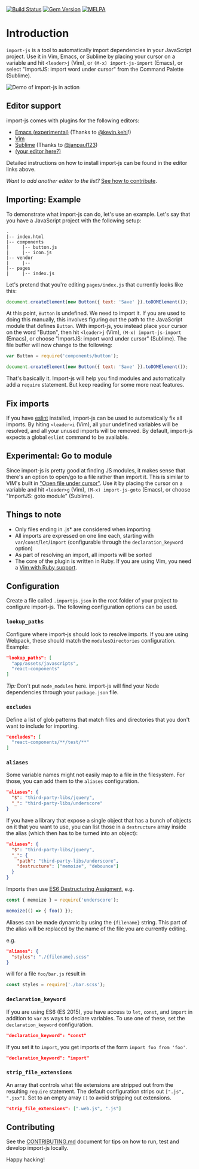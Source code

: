 [![Build Status](https://travis-ci.org/trotzig/import-js.svg?branch=master)](https://travis-ci.org/trotzig/import-js)
[![Gem Version](https://badge.fury.io/rb/import_js.svg)](https://badge.fury.io/rb/import_js)
[![MELPA](http://melpa.org/packages/import-js-badge.svg)](http://melpa.org/#/import-js)

# Introduction

`import-js` is a tool to automatically import dependencies in your JavaScript
project. Use it in Vim, Emacs, or Sublime by placing your cursor on a variable
and hit `<leader>j` (Vim), or `(M-x) import-js-import` (Emacs), or select
"ImportJS: import word under cursor" from the Command Palette (Sublime).

![Demo of import-js in action](https://raw.github.com/trotzig/import-js/master/import-js-demo.gif)

## Editor support

import-js comes with plugins for the following editors:

- [Emacs (experimental)](EMACS.md) (Thanks to
  [@kevin.kehl](https://github.com/kevin.kehl)!)
- [Vim](VIM.md)
- [Sublime](Sublime.md) (Thanks to
  [@janpaul123](https://github.com/janpaul123))
- [(your editor here?)](CONTRIBUTING.md)

Detailed instructions on how to install import-js can be found in the editor
links above.

*Want to add another editor to the list?* [See how to
contribute](CONTRIBUTING.md).

## Importing: Example

To demonstrate what import-js can do, let's use an example. Let's say that you
have a JavaScript project with the following setup:

```
.
|-- index.html
|-- components
|     |-- button.js
|     |-- icon.js
|-- vendor
|     |--
|-- pages
|     |-- index.js
```

Let's pretend that you're editing `pages/index.js` that currently looks like
this:

```js
document.createElement(new Button({ text: 'Save' }).toDOMElement());
```

At this point, `Button` is undefined. We need to import it. If you are used to
doing this manually, this involves figuring out the path to the JavaScript
module that defines `Button`. With import-js, you instead place your cursor on
the word "Button", then hit `<leader>j` (Vim), `(M-x) import-js-import`
(Emacs), or choose "ImportJS: import word under cursor" (Sublime). The file
buffer will now change to the following:

```js
var Button = require('components/button');

document.createElement(new Button({ text: 'Save' }).toDOMElement());
```

That's basically it. Import-js will help you find modules and automatically add
a `require` statement. But keep reading for some more neat features.

## Fix imports

If you have [eslint](http://eslint.org/) installed, import-js can be used to
automatically fix all imports. By hiting `<leader>i` (Vim), all your undefined
variables will be resolved, and all your unused imports will be removed. By
default, import-js expects a global `eslint` command to be available.

## Experimental: Go to module

Since import-js is pretty good at finding JS modules, it makes sense that
there's an option to open/go to a file rather than import it. This is similar
to VIM's built in ["Open file under
cursor"](http://vim.wikia.com/wiki/Open_file_under_cursor). Use it by placing
the cursor on a variable and hit `<leader>g` (Vim), `(M-x) import-js-goto`
(Emacs), or choose "ImportJS: goto module" (Sublime).

## Things to note

- Only files ending in .js\* are considered when importing
- All imports are expressed on one line each, starting with
  `var`/`const`/`let`/`import` (configurable through the `declaration_keyword`
  option)
- As part of resolving an import, all imports will be sorted
- The core of the plugin is written in Ruby. If you are using Vim, you need a
  [Vim with Ruby support](VIM.md).

## Configuration

Create a file called `.importjs.json` in the root folder of your project to
configure import-js. The following configuration options can be used.

### `lookup_paths`

Configure where import-js should look to resolve imports. If you are using
Webpack, these should match the `modulesDirectories` configuration. Example:

```json
"lookup_paths": [
  "app/assets/javascripts",
  "react-components"
]
```

*Tip:* Don't put `node_modules` here. import-js will find your Node
dependencies through your `package.json` file.

### `excludes`

Define a list of glob patterns that match files and directories that you don't
want to include for importing.

```json
"excludes": [
  "react-components/**/test/**"
]
```

### `aliases`

Some variable names might not easily map to a file in the filesystem. For
those, you can add them to the `aliases` configuration.

```json
"aliases": {
  "$": "third-party-libs/jquery",
  "_": "third-party-libs/underscore"
}
```

If you have a library that expose a single object that has a bunch of objects
on it that you want to use, you can list those in a `destructure` array inside
the alias (which then has to be turned into an object):

```json
"aliases": {
  "$": "third-party-libs/jquery",
  "_": {
    "path": "third-party-libs/underscore",
    "destructure": ["memoize", "debounce"]
  }
}
```

Imports then use [ES6 Destructuring Assigment](https://developer.mozilla.org/en-US/docs/Web/JavaScript/Reference/Operators/Destructuring_assignment),
e.g.

```javascript
const { memoize } = require('underscore');

memoize(() => { foo() });
```

Aliases can be made dynamic by using the `{filename}` string. This part of the
alias will be replaced by the name of the file you are currently editing.

e.g.

```json
"aliases": {
  "styles": "./{filename}.scss"
}
```

will for a file `foo/bar.js` result in

```javascript
const styles = require('./bar.scss');
```

### `declaration_keyword`

If you are using ES6 (ES 2015), you have access to `let`, `const`, and `import`
in addition to `var` as ways to declare variables. To use one of these, set the
`declaration_keyword` configuration.

```json
"declaration_keyword": "const"
```

If you set it to `import`, you get imports of the form `import foo from 'foo'`.

```json
"declaration_keyword": "import"
```

### `strip_file_extensions`

An array that controls what file extensions are stripped out from the resulting
`require` statement. The default configuration strips out `[".js", ".jsx"]`.
Set to an empty array `[]` to avoid stripping out extensions.

```json
"strip_file_extensions": [".web.js", ".js"]
```

## Contributing

See the
[CONTRIBUTING.md](https://github.com/trotzig/import-js/blob/master/CONTRIBUTING.md)
document for tips on how to run, test and develop import-js locally.

Happy hacking!
